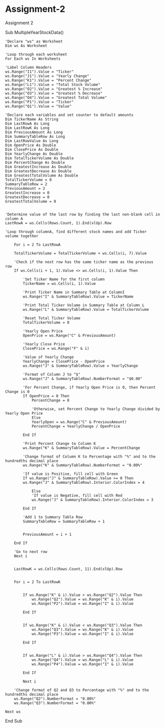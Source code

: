 # Assignment-2
Assignment 2

Sub MultipleYearStockData()
    
    'Declare "ws" as Worksheet
    Dim ws As Worksheet
    
    'Loop through each worksheet
    For Each ws In Worksheets
    
    'Label Column Headers
    ws.Range("I1").Value = "Ticker"
    ws.Range("J1").Value = "Yearly Change"
    ws.Range("K1").Value = "Percent Change"
    ws.Range("L1").Value = "Total Stock Volume"
    ws.Range("O2").Value = "Greatest % Increase"
    ws.Range("O3").Value = "Greatest % Decrease"
    ws.Range("O4").Value = "Greatest Total Volume"
    ws.Range("P1").Value = "Ticker"
    ws.Range("Q1").Value = "Value"
    
    'Declare each variables and set counter to default amounts
    Dim TickerName As String
    Dim LastRowA As Long
    Dim LastRowK As Long
    Dim PreviousAmount As Long
    Dim SummaryTableRow As Long
    Dim LastRowValue As Long
    Dim OpenPrice As Double
    Dim ClosePrice As Double
    Dim YearlyChange As Double
    Dim TotalTickerVolume As Double
    Dim PercentChange As Double
    Dim GreatestIncrease As Double
    Dim GreatestDecrease As Double
    Dim GreatestTotalVolume As Double
    TotalTickerVolume = 0
    SummaryTableRow = 2
    PreviousAmount = 2
    GreatestIncrease = 0
    GreatestDecrease = 0
    GreatestTotalVolume = 0


    'Determine value of the last row by finding the last non-blank cell in column A
    LastRowA = ws.Cells(Rows.Count, 1).End(xlUp).Row
        
    'Loop through columnA, find different stock names and add Ticker volume together
        
        For i = 2 To LastRowA

        TotalTickerVolume = TotalTickerVolume + ws.Cells(i, 7).Value
    
        'Check if the next row has the same ticker name as the previous row
        If ws.Cells(i + 1, 1).Value <> ws.Cells(i, 1).Value Then

            'Set Ticker Name for the first column
            TickerName = ws.Cells(i, 1).Value
                
            'Print Ticker Name in Summary Table at ColumnI
            ws.Range("I" & SummaryTableRow).Value = TickerName
                
            'Print Total Ticker Volume in Summary Table at Column L
            ws.Range("L" & SummaryTableRow).Value = TotalTickerVolume
               
            'Reset Total Ticker Volume
            TotalTickerVolume = 0

            'Yearly Open Price
            OpenPrice = ws.Range("C" & PreviousAmount)
                
            'Yearly Close Price
            ClosePrice = ws.Range("F" & i)
                
            'Value of Yearly Change
            YearlyChange = ClosePrice - OpenPrice
            ws.Range("J" & SummaryTableRow).Value = YearlyChange
                
            'Format of Column J to "$"
            ws.Range("J" & SummaryTableRow).NumberFormat = "$0.00"

            'For Percent Change, if Yearly Open Price is 0, then Percent Change is 0
            If OpenPrice = 0 Then
                PercentChange = 0
                    
                'Otherwise, set Percent Change to Yearly Change divided by Yearly Open Price
                Else
                YearlyOpen = ws.Range("C" & PreviousAmount)
                PercentChange = YearlyChange / OpenPrice
                        
            End If
                
            'Print Percent Change to Column K
            ws.Range("K" & SummaryTableRow).Value = PercentChange
                
            'Change format of Column K to Percentage with "%" and to the hundredths decimal place
            ws.Range("K" & SummaryTableRow).NumberFormat = "0.00%"

            'If value is Positive, fill cell with Green
            If ws.Range("J" & SummaryTableRow).Value >= 0 Then
            ws.Range("J" & SummaryTableRow).Interior.ColorIndex = 4
                    
                Else
                'If value is Negative, fill cell with Red
                ws.Range("J" & SummaryTableRow).Interior.ColorIndex = 3
                
            End If
            
            'Add 1 to Summary Table Row
            SummaryTableRow = SummaryTableRow + 1
              
          
            PreviousAmount = i + 1
                
        End If
                
        'Go to next row
        Next i

      
        LastRowK = ws.Cells(Rows.Count, 11).End(xlUp).Row
        
      
        For i = 2 To LastRowK
            
        
            If ws.Range("K" & i).Value > ws.Range("Q2").Value Then
                ws.Range("Q2").Value = ws.Range("K" & i).Value
                ws.Range("P2").Value = ws.Range("I" & i).Value
                
            End If

         
            If ws.Range("K" & i).Value < ws.Range("Q3").Value Then
                ws.Range("Q3").Value = ws.Range("K" & i).Value
                ws.Range("P3").Value = ws.Range("I" & i).Value
                    
            End If

            
            If ws.Range("L" & i).Value > ws.Range("Q4").Value Then
                ws.Range("Q4").Value = ws.Range("L" & i).Value
                ws.Range("P4").Value = ws.Range("I" & i).Value
                    
            End If

            Next i
            
        'Change format of Q2 and Q3 to Percentage with "%" and to the hundredths decimal place
        ws.Range("Q2").NumberFormat = "0.00%"
        ws.Range("Q3").NumberFormat = "0.00%"

    Next ws

End Sub
